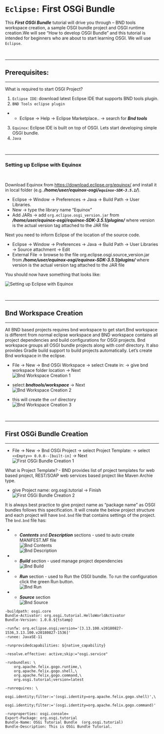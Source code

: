 # ```Eclipse:``` First OSGi Bundle

This ***First OSGi Bundle*** tutorial will drive you through – BND tools workspace creation, a sample OSGI bundle project and OSGI runtime creation.We will see “How to develop OSGI Bundle”  and  this tutorial is intended for beginners who are about to start learning OSGI. We will use ```Eclipse```.

<br>

---
## Prerequisites:
---
What is required to start OSGI Project?

1. ```Eclipse IDE```: download latest Eclipse IDE that supports BND tools plugin.
2. ```BND Tools eclipse plugin```
* * Eclipse → Help → Eclipse Marketplace.. → search for ***Bnd tools***
3. ```Equinox```: Eclipse IDE is built on top of OSGI.
Lets start developing simple OSGI bundle.
4. ```Java```

<br>

---
### Setting up Eclipse with Equinox
<br>

Download Equinox from https://download.eclipse.org/equinox/ and install it in local folder (e.g. ***/home/user/equinox-osgi/```equinox-SDK-3.5.1```/***).

* Eclipse → Window → Preferences → Java → Build Path → User Libraries.
* New → type the library name “Equinox”
* Add JARs → add ```org.eclipse.osgi_version.jar``` from ***/home/user/equinox-osgi/equinox-SDK-3.5.1/plugins/*** where version is the actual version tag attached to the JAR file

Next you need to inform Eclipse of the location of the source code. 
* Eclipse → Window → Preferences → Java → Build Path → User Libraries →  Source attachment → Edit
* External File → browse to the file org.eclipse.osgi.source_version.jar from ***/home/user/equinox-osgi/equinox-SDK-3.5.1/plugins/*** where version is the actual version tag attached to the JAR file

You should now have something that looks like:

![Setting up Eclipse with Equinox](https://github.com/desi109/osgi-and-java/blob/master/eclipse--first-osgi-bundle/images/setting-up-eclipse-with-equinox.png)

<br>

---
## Bnd Workspace Creation
---
All BND based projects requires bnd workspace to get start.Bnd workspace is different from  normal eclipse workspace and BND workspace contains all project dependencies and build configurations for  OSGI projects. Bnd workspace groups all OSGI bundle projects along with conf directory. It also provides Gradle build  support to build projects automatically.
Let’s create Bnd workspace in the eclipse.

* File → New → Bnd OSGi Workspace → select Create in: → give bnd workspace folder location → Next <br>
![Bnd Workspace Creation 1](https://github.com/desi109/osgi-and-java/blob/master/eclipse--first-osgi-bundle/images/bnd-workspace-creation-1.jpg)

* select ***bndtools/workspace*** → Next <br>
![Bnd Workspace Creation 2](https://github.com/desi109/osgi-and-java/blob/master/eclipse--first-osgi-bundle/images/bnd-workspace-creation-2.png)

* this will create the ````cnf```` directory <br>
![Bnd Workspace Creation 3](https://github.com/desi109/osgi-and-java/blob/master/eclipse--first-osgi-bundle/images/bnd-workspace-creation-3.png)

<br>

---
## First OSGi Bundle Creation
---
* File →  New → Bnd OSGi Project → select Project Template: → select ```<<Empty>> 0.0.0--[built-in]``` → Next <br>
![First OSGi Bundle Creation 1](https://github.com/desi109/osgi-and-java/blob/master/eclipse--first-osgi-bundle/images/first-osgi-bundle-creation-1.png)

What is Project Template? - BND provides list of project templates for web based project, REST/SOAP web services based project like Maven Archie type.

* give Project name: org.osgi.tutorial → Finish <br>
![First OSGi Bundle Creation 2](https://github.com/desi109/osgi-and-java/blob/master/eclipse--first-osgi-bundle/images/first-osgi-bundle-creation-2.png)

It is  always best practice to give project name as “package name” as OSGI bundles follows this specification. It will create the below project structure and each project will have ```bnd.bnd``` file that contains settings of the project. The ```bnd.bnd``` file has:
* * ***Contents*** and ***Description*** sections - used to auto create MANIFEST.MF file <br>
![Bnd Contents](https://github.com/desi109/osgi-and-java/blob/master/eclipse--first-osgi-bundle/images/bnd-contents.png) <br>
![Bnd Description](https://github.com/desi109/osgi-and-java/blob/master/eclipse--first-osgi-bundle/images/bnd-description.png) <br>
* * ***Build*** section - used manage project dependencies <br>
![Bnd Build](https://github.com/desi109/osgi-and-java/blob/master/eclipse--first-osgi-bundle/images/bnd-build.png) <br>
* * ***Run*** section - used to Run the OSGI bundle. To run the configuration click the green Run button. <br>
![Bnd Run](https://github.com/desi109/osgi-and-java/blob/master/eclipse--first-osgi-bundle/images/bnd-run.png) <br>
* * ***Source*** section <br>
![Bnd Source](https://github.com/desi109/osgi-and-java/blob/master/eclipse--first-osgi-bundle/images/bnd-source.png) <br>
```
-buildpath: osgi.core
Bundle-Activator: org.osgi.tutorial.HelloWorldActivator
Bundle-Version: 1.0.0.${tstamp}

-runfw: org.eclipse.osgi;version='[3.13.100.v20180827-1536,3.13.100.v20180827-1536]'
-runee: JavaSE-11

-runprovidedcapabilities: ${native_capability}

-resolve.effective: active;skip:="osgi.service"

-runbundles: \
	org.apache.felix.gogo.runtime,\
	org.apache.felix.gogo.shell,\
	org.apache.felix.gogo.command,\
	org.osgi.tutorial;version=latest

-runrequires: \
	osgi.identity;filter:='(osgi.identity=org.apache.felix.gogo.shell)',\
	osgi.identity;filter:='(osgi.identity=org.apache.felix.gogo.command)'
	
-runproperties: osgi.console=
Export-Package: org.osgi.tutorial
Bundle-Name: OSGi Tutorial Bundle  (org.osgi.tutorial)
Bundle-Description: This is OSGi Bundle Tutorial.
```